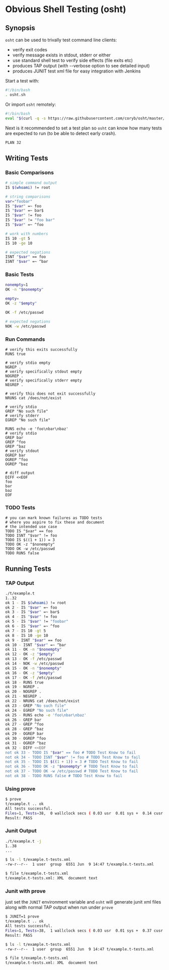# Obvious Shell Testing (osht)

## Synopsis
`osht` can be used to trivally test command line clients:
* verify exit codes
* verify message exists in stdout, stderr or either
* use standard shell test to verify side effects (file exits etc)
* produces TAP output (with --verbose option to see detailed input)
* produces JUNIT test xml file for easy integration with Jenkins

Start a test with:
```bash
#!/bin/bash
. osht.sh
```

Or import `osht` remotely:
```bash
#!/bin/bash
eval "$(curl -q -s https://raw.githubusercontent.com/coryb/osht/master/osht.sh)"
```

Next is it recommended to set a test plan so `osht` can know how many tests are expected to run (to be able to detect early crash).

```bash
PLAN 32
```

## Writing Tests
### Basic Comparisons
```bash
# simple command output
IS $(whoami) != root

# string comparisons
var="foobar"
IS "$var" =~ foo
IS "$var" =~ bar$
IS "$var" != foo
IS "$var" != "foo bar"
IS "$var" =~ ^foo

# work with numbers
IS 10 -gt 5
IS 10 -ge 10

# expected negations
ISNT "$var" == foo
ISNT "$var" =~ ^bar
```

### Basic Tests
```bash
nonempty=1
OK -n "$nonempty"

empty=
OK -z "$empty"

OK -f /etc/passwd

# expected negations
NOK -w /etc/passwd
```

### Run Commands
```
# verify this exits successfully
RUNS true

# verify stdio empty
NGREP .
# verify specifically stdout empty
NOGREP .
# verify specifically stderr empty
NEGREP .

# verify this does not exit successfully
NRUNS cat /does/not/exist

# verify stdio
GREP "No such file"
# verify stderr
EGREP "No such file"

RUNS echo -e 'foo\nbar\nbaz'
# verify stdio
GREP bar
GREP ^foo
GREP ^baz
# verify stdout
OGREP bar
OGREP ^foo
OGREP ^baz

# diff output
DIFF <<EOF
foo
bar
baz
EOF
```

### TODO Tests

```
# you can mark known failures as TODO tests
# where you aspire to fix these and document
# the intended use case
TODO IS "$var" == foo
TODO ISNT "$var" != foo
TODO IS $((1 + 1)) = 3
TODO OK -z "$nonempty"
TODO OK -w /etc/passwd
TODO RUNS false
```


## Running Tests

### TAP Output

```bash
./t/example.t
1..32
ok 1 - IS $(whoami) != root
ok 2 - IS "$var" =~ foo
ok 3 - IS "$var" =~ bar$
ok 4 - IS "$var" != foo
ok 5 - IS "$var" != "foobar"
ok 6 - IS "$var" =~ ^foo
ok 7 - IS 10 -gt 5
ok 8 - IS 10 -ge 10
ok 9 - ISNT "$var" == foo
ok 10 - ISNT "$var" =~ ^bar
ok 11 - OK -n "$nonempty"
ok 12 - OK -z "$empty"
ok 13 - OK -f /etc/passwd
ok 14 - NOK -w /etc/passwd
ok 15 - OK -n "$nonempty"
ok 16 - OK -z "$empty"
ok 17 - OK -f /etc/passwd
ok 18 - RUNS true
ok 19 - NGREP .
ok 20 - NOGREP .
ok 21 - NEGREP .
ok 22 - NRUNS cat /does/not/exist
ok 23 - GREP "No such file"
ok 24 - EGREP "No such file"
ok 25 - RUNS echo -e 'foo\nbar\nbaz'
ok 26 - GREP bar
ok 27 - GREP ^foo
ok 28 - GREP ^baz
ok 29 - OGREP bar
ok 30 - OGREP ^foo
ok 31 - OGREP ^baz
ok 32 - DIFF <<EOF
not ok 33 - TODO IS "$var" == foo # TODO Test Know to fail
not ok 34 - TODO ISNT "$var" != foo # TODO Test Know to fail
not ok 35 - TODO IS $((1 + 1)) = 3 # TODO Test Know to fail
not ok 36 - TODO OK -z "$nonempty" # TODO Test Know to fail
not ok 37 - TODO OK -w /etc/passwd # TODO Test Know to fail
not ok 38 - TODO RUNS false # TODO Test Know to fail
```

### Using prove
```bash
$ prove
t/example.t .. ok
All tests successful.
Files=1, Tests=38,  0 wallclock secs ( 0.03 usr  0.01 sys +  0.14 cusr  0.32 csys =  0.50 CPU)
Result: PASS
```

### Junit Output
```bash
./t/example.t -j
1..38
...

$ ls -l t/example.t-tests.xml
-rw-r--r--  1 user  group  6551 Jun  9 14:47 t/example.t-tests.xml

$ file t/example.t-tests.xml
t/example.t-tests.xml: XML  document text
```

### Junit with prove
just set the `JUNIT` environment variable and `osht` will generate junit xml files along with normal TAP output
when run under `prove`
```bash
$ JUNIT=1 prove
t/example.t .. ok
All tests successful.
Files=1, Tests=38,  1 wallclock secs ( 0.03 usr  0.01 sys +  0.37 cusr  0.87 csys =  1.28 CPU)
Result: PASS

$ ls -l t/example.t-tests.xml
-rw-r--r--  1 user  group  6551 Jun  9 14:47 t/example.t-tests.xml

$ file t/example.t-tests.xml
t/example.t-tests.xml: XML  document text
```
